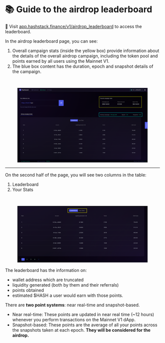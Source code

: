 # 📚 Guide to the airdrop leaderboard



📍 Visit [app.hashstack.finance/v1/airdrop\_leaderboard](https://app.hashstack.finance/v1/airdrop\_leaderboard/) to access the leaderboard.



In the airdrop leaderboard page, you can see:

1. Overall campaign stats (inside the yellow box) provide information about the details of the overall airdrop campaign, including the token pool and points earned by all users using the Mainnet V1.
2. The blue box content has the duration, epoch and snapshot details of the campaign.

<div>

<img src="https://prod-files-secure.s3.us-west-2.amazonaws.com/1f031092-d37e-4974-b3d9-11344d205574/25447742-833c-46aa-bf47-160e425999a7/Untitled.png" alt="">

 

<figure><img src=".gitbook/assets/image (2).png" alt=""><figcaption></figcaption></figure>

</div>

***

On the second half of the page, you will see two columns in the table:

1. Leaderboard
2. Your Stats

<div data-full-width="false">

<img src="https://prod-files-secure.s3.us-west-2.amazonaws.com/1f031092-d37e-4974-b3d9-11344d205574/4117d817-e1b6-44b0-bc14-4d8c6352363b/Untitled.png" alt="">

 

<figure><img src=".gitbook/assets/image (3).png" alt=""><figcaption></figcaption></figure>

</div>



The leaderboard has the information on:

* wallet address which are truncated
* liquidity generated (both by them and their referrals)
* points obtained
* estimated $HASH a user would earn with those points.



There are **two point systems**: near real-time and snapshot-based.

* Near real-time: These points are updated in near real time (\~12 hours) whenever you perform transactions on the Mainnet V1 dApp.
* Snapshot-based: These points are the average of all your points across the snapshots taken at each epoch. **They will be considered for the airdrop.**
